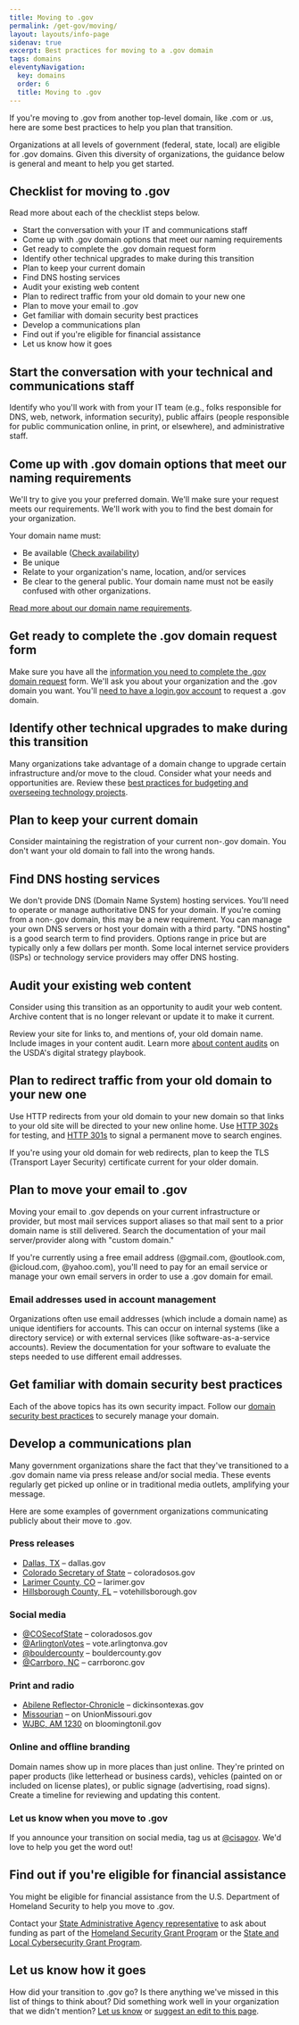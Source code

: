 ```yaml
---
title: Moving to .gov
permalink: /get-gov/moving/
layout: layouts/info-page
sidenav: true
excerpt: Best practices for moving to a .gov domain
tags: domains
eleventyNavigation:
  key: domains
  order: 6
  title: Moving to .gov
---
```


If you're moving to .gov from another top-level domain, like .com or .us, here are some best practices to help you plan that transition.

Organizations at all levels of government (federal, state, local) are eligible for .gov domains. Given this diversity of organizations, the guidance below is general and meant to help you get started.


## Checklist for moving to .gov

Read more about each of the checklist steps below.

- Start the conversation with your IT and communications staff
- Come up with .gov domain options that meet our naming requirements
- Get ready to complete the .gov domain request form
- Identify other technical upgrades to make during this transition
- Plan to keep your current domain
- Find DNS hosting services
- Audit your existing web content
- Plan to redirect traffic from your old domain to your new one
- Plan to move your email to .gov
- Get familiar with domain security best practices
- Develop a communications plan
- Find out if you're eligible for financial assistance
- Let us know how it goes


## Start the conversation with your technical and communications staff

Identify who you'll work with from your IT team (e.g., folks responsible for DNS, web, network, information security), public affairs (people responsible for public communication online, in print, or elsewhere), and administrative staff.


## Come up with .gov domain options that meet our naming requirements

We'll try to give you your preferred domain. We'll make sure your request meets our requirements. We'll work with you to find the best domain for your organization.

Your domain name must:

- Be available ([Check availability](#))
- Be unique
- Relate to your organization's name, location, and/or services
- Be clear to the general public. Your domain name must not be easily confused with other organizations.

[Read more about our domain name requirements](#).


## Get ready to complete the .gov domain request form

Make sure you have all the [information you need to complete the .gov domain request](#) form. We'll ask you about your organization and the .gov domain you want. You'll [need to have a login.gov account](#) to request a .gov domain.


## Identify other technical upgrades to make during this transition

Many organizations take advantage of a domain change to upgrade certain infrastructure and/or move to the cloud. Consider what your needs and opportunities are. Review these [best practices for budgeting and overseeing technology projects](https://derisking-guide.18f.gov/state-field-guide/budgeting-tech/).


## Plan to keep your current domain

Consider maintaining the registration of your current non-.gov domain. You don\'t want your old domain to fall into the wrong hands.


## Find DNS hosting services

We don't provide DNS (Domain Name System) hosting services. You'll need to operate or manage authoritative DNS for your domain. If you're coming from a non-.gov domain, this may be a new requirement. You can manage your own DNS servers or host your domain with a third party. "DNS hosting" is a good search term to find providers. Options range in price but are typically only a few dollars per month. Some local internet service providers (ISPs) or technology service providers may offer DNS hosting.


## Audit your existing web content

Consider using this transition as an opportunity to audit your web content. Archive content that is no longer relevant or update it to make it current.

Review your site for links to, and mentions of, your old domain name. Include images in your content audit. Learn more [about content audits](https://www.usda.gov/digital-strategy/content/plays#content3) on the USDA's digital strategy playbook.


## Plan to redirect traffic from your old domain to your new one

Use HTTP redirects from your old domain to your new domain so that links to your old site will be directed to your new online home. Use [HTTP 302s](https://en.wikipedia.org/wiki/HTTP_302) for testing, and [HTTP 301s](https://en.wikipedia.org/wiki/HTTP_301) to signal a permanent move to search engines.

If you're using your old domain for web redirects, plan to keep the TLS (Transport Layer Security) certificate current for your older domain.


## Plan to move your email to .gov

Moving your email to .gov depends on your current infrastructure or provider, but most mail services support aliases so that mail sent to a prior domain name is still delivered. Search the documentation of your mail server/provider along with "custom domain."

If you're currently using a free email address (@gmail.com, \@outlook.com, \@icloud.com, \@yahoo.com), you'll need to pay for an email service or manage your own email servers in order to use a .gov domain for email.

### Email addresses used in account management

Organizations often use email addresses (which include a domain name) as unique identifiers for accounts. This can occur on internal systems (like a directory service) or with external services (like software-as-a-service accounts). Review the documentation for your software to evaluate the steps needed to use different email addresses.


## Get familiar with domain security best practices

Each of the above topics has its own security impact. Follow our [domain security best practices](#) to securely manage your domain.


## Develop a communications plan

Many government organizations share the fact that they\'ve transitioned to a .gov domain name via press release and/or social media. These events regularly get picked up online or in traditional media outlets, amplifying your message.

Here are some examples of government organizations communicating publicly about their move to .gov.

### Press releases
- [Dallas, TX](https://www.dallascitynews.net/new-dallas-gov-domain-name) – dallas<span>.gov</span> 
- [Colorado Secretary of State](https://wwwsos.state.co.us/pubs/newsRoom/pressReleases/2021/PR20210825Domain.html) – coloradosos<span>.gov</span>
- [Larimer County, CO](https://www.larimer.gov/spotlights/2022/04/27/why-we-are-moving-larimergov) – larimer<span>.gov</span>
- [Hillsborough County, FL](https://www.votehillsborough.gov/Portals/Hillsborough/Documents/Press%20Releases/2021%20Press%20Releases/New%20VoteHillsborough%20Web%20Address.pdf?ver=GXgWNkiPHgjV51lfuXIb2Q%3d%3d) – votehillsborough<span>.gov</span>

### Social media

- [\@COSecofState](https://twitter.com/COSecofState/status/1430583619865616385) – coloradosos<span>.gov</span>
- [\@ArlingtonVotes](https://twitter.com/ArlingtonVotes/status/1554158281135898625) – vote.arlingtonva<span>.gov</span>
- [\@bouldercounty](https://twitter.com/bouldercounty/status/1545070920452096001) – bouldercounty<span>.gov</span>
- [\@Carrboro, NC](https://twitter.com/CarrboroGov/status/1483845242071752711) – carrboronc<span>.gov</span>

### Print and radio

- [Abilene Reflector-Chronicle](https://www.abilene-rc.com/news/county-website-and-emails-change-from-org-to-gov/article_cc417aaa-5ceb-11ec-80db-3b467491a717.html) – dickinsontexas<span>.gov</span>
- [Missourian](https://www.emissourian.com/local_news/union-moving-to-gov-domain-name/article_4bc2bf98-62b2-11ec-bde9-e70c55cd93c4.html) – on UnionMissouri<span>.gov</span>
- [WJBC, AM 1230](https://www.wjbc.com/2022/04/29/bloomington-normal-to-update-website-domains/) on bloomingtonil<span>.gov</span>

### Online and offline branding

Domain names show up in more places than just online. They're printed on paper products (like letterhead or business cards), vehicles (painted on or included on license plates), or public signage (advertising, road signs). Create a timeline for reviewing and updating this content.

### Let us know when you move to .gov

If you announce your transition on social media, tag us at [\@cisagov](https://twitter.com/cisagov). We'd love to help you get the word out!


## Find out if you're eligible for financial assistance

You might be eligible for financial assistance from the U.S. Department of Homeland Security to help you move to .gov.

Contact your [State Administrative Agency representative](https://www.fema.gov/grants/preparedness/about/state-administrative-agency-contacts) to ask about funding as part of the [Homeland Security Grant Program](https://www.fema.gov/grants/preparedness/homeland-security) or the [State and Local Cybersecurity Grant Program](https://www.cisa.gov/cybergrants).


## Let us know how it goes

How did your transition to .gov go? Is there anything we've missed in this list of things to think about? Did something work well in your organization that we didn't mention? [Let us know](#) or [suggest an edit to this page](#).
